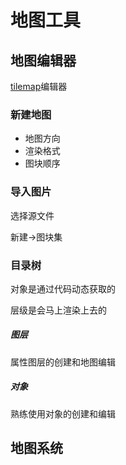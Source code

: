 # 地图工具



## 地图编辑器

[tilemap](mapeditor.org)编辑器

### 新建地图

+ 地图方向
+ 渲染格式
+ 图块顺序

### 导入图片

选择源文件

新建->图块集

### 目录树

对象是通过代码动态获取的

层级是会马上渲染上去的

##### 图层

属性图层的创建和地图编辑

##### 对象

熟练使用对象的创建和编辑

## 地图系统


